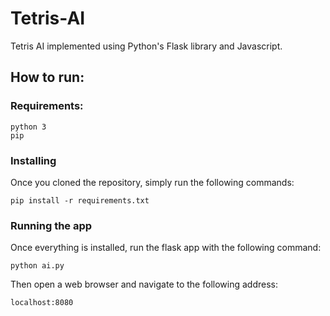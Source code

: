 # Tetris-AI

Tetris AI implemented using Python's Flask library and Javascript.

## How to run:

### Requirements:

	python 3
	pip
	

### Installing
	
Once you cloned the repository, simply run the following commands:

	pip install -r requirements.txt
	
### Running the app

Once everything is installed, run the flask app with the following command:

	python ai.py
	

Then open a web browser and navigate to the following address:
	
	localhost:8080
